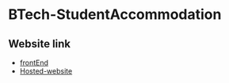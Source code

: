 # BTech-StudentAccommodation

## Website link
- [frontEnd](https://mbharti321.github.io/BTech-StudentAccommodation/)
- [Hosted-website](https://btechstudentaccommodation.000webhostapp.com/)
